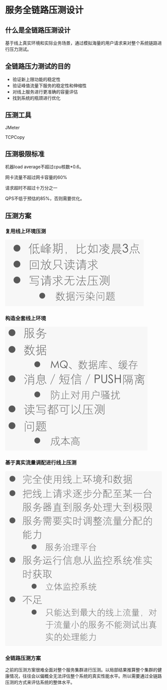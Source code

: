 # 服务全链路压测设计

## 什么是全链路压测设计

基于线上真实环境和实际业务场景，通过模拟海量的用户请求来对整个系统链路进行压力测试。

## 全链路压力测试的目的

* 验证新上限功能的稳定性
* 验证峰值流量下服务的稳定性和伸缩性
* 对线上服务进行更准确的容量评估
* 找到系统的瓶颈进行优化

## 压测工具

JMeter

TCPCopy

## 压测极限标准

机器load average不超过cpu核数\*0.6。

网卡流量不超过网卡容量的60%

请求超时不超过十万分之一

QPS不低于预估的85%，否则需要优化。

## 压测方案

### 复用线上环境压测

![](../.gitbook/assets/image%20%28169%29.png)

### 构造全套线上环境

![](../.gitbook/assets/image%20%28170%29.png)

### 基于真实流量调配进行线上压测

![](../.gitbook/assets/image%20%28171%29.png)

### 全链路压测方案

之前的压测方案很难全面对整个服务集群进行压测。以局部结果推算整个集群的健康情况，往往会以偏概全无法评估整个系统的真实性能水平。所以需要通过全链路压测的方式来评估系统的整体水平。



